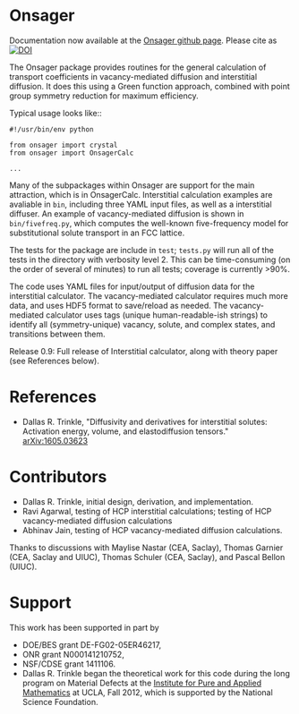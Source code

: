 Onsager
=======

Documentation now available at the [Onsager github page](http://dallastrinkle.github.io/Onsager/). Please cite as [![DOI](https://zenodo.org/badge/14172/DallasTrinkle/Onsager.svg)](https://zenodo.org/badge/latestdoi/14172/DallasTrinkle/Onsager)

The Onsager package provides routines for the general calculation of transport coefficients in vacancy-mediated diffusion and interstitial diffusion. It does this using a Green function approach, combined with point group symmetry reduction for maximum efficiency.

Typical usage looks like::

    #!/usr/bin/env python

	from onsager import crystal
	from onsager import OnsagerCalc

    ...

Many of the subpackages within Onsager are support for the main attraction, which is in OnsagerCalc. Interstitial calculation examples are avaliable in `bin`, including three YAML input files, as well as a interstitial diffuser. An example of vacancy-mediated diffusion is shown in `bin/fivefreq.py`, which computes the well-known five-frequency model for substitutional solute transport in an FCC lattice.

The tests for the package are include in `test`; `tests.py` will run all of the tests in the directory with verbosity level 2. This can be time-consuming (on the order of several of minutes) to run all tests; coverage is currently >90%.

The code uses YAML files for input/output of diffusion data for the interstitial calculator. The vacancy-mediated calculator requires much more data, and uses HDF5 format to save/reload as needed. The vacancy-mediated calculator uses tags (unique human-readable-ish strings) to identify all (symmetry-unique) vacancy, solute, and complex states, and transitions between them.

Release 0.9: Full release of Interstitial calculator, along with theory paper (see References below).

References
==========
* Dallas R. Trinkle, "Diffusivity and derivatives for interstitial solutes: Activation energy, volume, and elastodiffusion tensors." [arXiv:1605.03623](http://arxiv.org/abs/1605.03623)

Contributors
============
* Dallas R. Trinkle, initial design, derivation, and implementation.
* Ravi Agarwal, testing of HCP interstitial calculations; testing of HCP vacancy-mediated diffusion calculations
* Abhinav Jain, testing of HCP vacancy-mediated diffusion calculations.

Thanks to discussions with Maylise Nastar (CEA, Saclay), Thomas Garnier (CEA, Saclay and UIUC), Thomas Schuler (CEA, Saclay), and Pascal Bellon (UIUC).

Support
=======
This work has been supported in part by

* DOE/BES grant DE-FG02-05ER46217,
* ONR grant N000141210752,
* NSF/CDSE grant 1411106.
* Dallas R. Trinkle began the theoretical work for this code during the long program on Material Defects at the [Institute for Pure and Applied Mathematics](https://www.ipam.ucla.edu/) at UCLA, Fall 2012, which is supported by the National Science Foundation.
